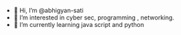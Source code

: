 - 👋 Hi, I’m @abhigyan-sati
- 👀 I’m interested in cyber sec, programming , networking.
- 🌱 I’m currently learning java script and python

<!---
abhigyan-sati/abhigyan-sati is a ✨ special ✨ repository because its `README.md` (this file) appears on your GitHub profile.
You can click the Preview link to take a look at your changes.
--->
